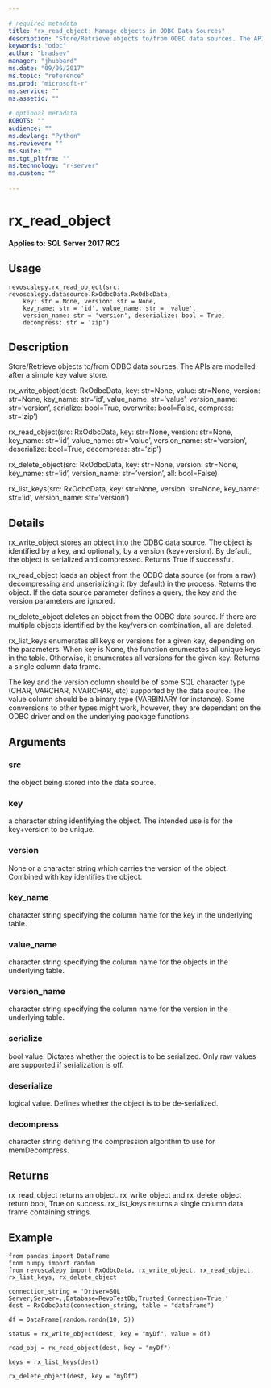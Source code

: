 ```yaml
--- 
 
# required metadata 
title: "rx_read_object: Manage objects in ODBC Data Sources" 
description: "Store/Retrieve objects to/from ODBC data sources. The APIs are modelled after a simple key value store.rx_write_object(dest: RxOdbcData, key: str=None, value: str=None, version: str=None, key_name: str=’id’, value_name: str=’value’, version_name: str=’version’, serialize: bool=True, overwrite: bool=False, compress: str=’zip’)rx_read_object(src: RxOdbcData, key: str=None, version: str=None, key_name: str=’id’, value_name: str=’value’, version_name: str=’version’, deserialize: bool=True, decompress: str=’zip’)rx_delete_object(src: RxOdbcData, key: str=None, version: str=None, key_name: str=’id’, version_name: str=’version’, all: bool=False)rx_list_keys(src: RxOdbcData, key: str=None, version: str=None, key_name: str=’id’, version_name: str=’version’)" 
keywords: "odbc" 
author: "bradsev" 
manager: "jhubbard" 
ms.date: "09/06/2017" 
ms.topic: "reference" 
ms.prod: "microsoft-r" 
ms.service: "" 
ms.assetid: "" 
 
# optional metadata 
ROBOTS: "" 
audience: "" 
ms.devlang: "Python" 
ms.reviewer: "" 
ms.suite: "" 
ms.tgt_pltfrm: "" 
ms.technology: "r-server" 
ms.custom: "" 
 
---
```


# rx_read_object


**Applies to: SQL Server 2017 RC2**


## Usage



```
revoscalepy.rx_read_object(src: revoscalepy.datasource.RxOdbcData.RxOdbcData,
    key: str = None, version: str = None,
    key_name: str = 'id', value_name: str = 'value',
    version_name: str = 'version', deserialize: bool = True,
    decompress: str = 'zip')
```





## Description

Store/Retrieve objects to/from ODBC data sources. The APIs are modelled
after a simple key value store.

rx_write_object(dest: RxOdbcData, key: str=None, value: str=None, version: str=None, key_name: str=’id’, value_name: str=’value’, version_name: str=’version’, serialize: bool=True, overwrite: bool=False, compress: str=’zip’)

rx_read_object(src: RxOdbcData, key: str=None, version: str=None, key_name: str=’id’, value_name: str=’value’, version_name: str=’version’, deserialize: bool=True, decompress: str=’zip’)

rx_delete_object(src: RxOdbcData, key: str=None, version: str=None, key_name: str=’id’, version_name: str=’version’, all: bool=False)

rx_list_keys(src: RxOdbcData, key: str=None, version: str=None, key_name: str=’id’, version_name: str=’version’)


## Details

rx_write_object stores an object into the ODBC data source. The object
is identified by a key, and optionally, by a version (key+version). By
default, the object is serialized and compressed. Returns True if
successful.

rx_read_object loads an object from the ODBC data source (or from a
raw) decompressing and unserializing it (by default) in the process.
Returns the object. If the data source parameter defines a query, the
key and the version parameters are ignored.

rx_delete_object deletes an object from the ODBC data source. If there
are multiple objects identified by the key/version combination, all are
deleted.

rx_list_keys enumerates all keys or versions for a given key, depending
on the parameters. When key is None, the function enumerates all unique
keys in the table. Otherwise, it enumerates all versions for the given
key. Returns a single column data frame.

The key and the version column should be of some SQL character type
(CHAR, VARCHAR, NVARCHAR, etc) supported by the data source. The value
column should be a binary type (VARBINARY for instance). Some
conversions to other types might work, however, they are dependant on
the ODBC driver and on the underlying package functions.


## Arguments


### src

the object being stored into the data source.


### key

a character string identifying the object. The intended use is
for the key+version to be unique.


### version

None or a character string which carries the version of the
object. Combined with key identifies the object.


### key_name

character string specifying the column name for the key in
the underlying table.


### value_name

character string specifying the column name for the
objects in the underlying table.


### version_name

character string specifying the column name for the
version in the underlying table.


### serialize

bool value. Dictates whether the object is to be
serialized. Only raw values are supported if serialization is off.


### deserialize

logical value. Defines whether the object is to be
de-serialized.


### decompress

character string defining the compression algorithm to
use for memDecompress.


## Returns

rx_read_object returns an object. rx_write_object and rx_delete_object
return bool, True on success. rx_list_keys returns a single column
data frame containing strings.


## Example



```
from pandas import DataFrame
from numpy import random
from revoscalepy import RxOdbcData, rx_write_object, rx_read_object, rx_list_keys, rx_delete_object

connection_string = 'Driver=SQL Server;Server=.;Database=RevoTestDb;Trusted_Connection=True;'
dest = RxOdbcData(connection_string, table = "dataframe")

df = DataFrame(random.randn(10, 5))

status = rx_write_object(dest, key = "myDf", value = df)

read_obj = rx_read_object(dest, key = "myDf")

keys = rx_list_keys(dest)

rx_delete_object(dest, key = "myDf")
```

